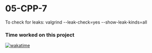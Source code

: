# 05-CPP-7

To check for leaks:
valgrind --leak-check=yes --show-leak-kinds=all

### Time worked on this project
[![wakatime](https://wakatime.com/badge/user/2b8474a5-a2f0-4cf0-9da2-eb7acac86d01/project/7e7b86e9-4555-499b-ad18-03398a8bc152.svg)](https://wakatime.com/badge/user/2b8474a5-a2f0-4cf0-9da2-eb7acac86d01/project/7e7b86e9-4555-499b-ad18-03398a8bc152)
